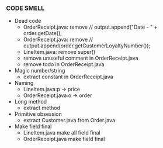 ### CODE SMELL

- Dead code
  - OrderReceipt.java: remove //        output.append("Date - " + order.getDate();
  - OrderReceipt.java: remove //        output.append(order.getCustomerLoyaltyNumber());
  - LineItem.java: remove super()
  - remove unuseful comment in OrderReceipt.java
  - remove todo in OrderReceipt.java
- Magic number/string
  - extract constant in OrderReceipt.java
- Naming
  - LineItem.java:p -> price
  - OrderReceipt.java:o -> order
- Long method
  - extract method
- Primitive obsession
  - extract Customer.java from Order.java
- Make field final
  - LineItem.java make all field final
  - OrderReceipt.java make field final
